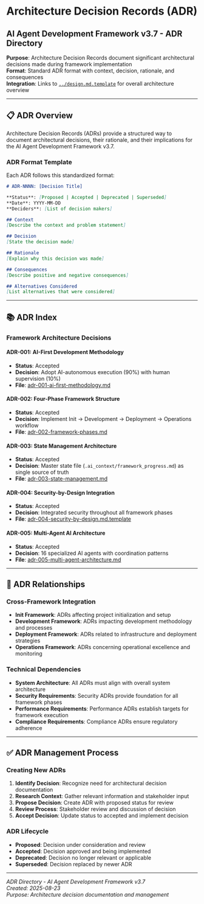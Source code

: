 # Architecture Decision Records (ADR)
## AI Agent Development Framework v3.7 - ADR Directory

**Purpose**: Architecture Decision Records document significant architectural decisions made during framework implementation  
**Format**: Standard ADR format with context, decision, rationale, and consequences  
**Integration**: Links to [`../design.md.template`](../../design.md.template) for overall architecture overview  

---

## 📋 **ADR Overview**

Architecture Decision Records (ADRs) provide a structured way to document architectural decisions, their rationale, and their implications for the AI Agent Development Framework v3.7.

### **ADR Format Template**
Each ADR follows this standardized format:
```markdown
# ADR-NNNN: [Decision Title]

**Status**: [Proposed | Accepted | Deprecated | Superseded]
**Date**: YYYY-MM-DD
**Deciders**: [List of decision makers]

## Context
[Describe the context and problem statement]

## Decision
[State the decision made]

## Rationale
[Explain why this decision was made]

## Consequences
[Describe positive and negative consequences]

## Alternatives Considered
[List alternatives that were considered]
```

---

## 📚 **ADR Index**

### **Framework Architecture Decisions**

#### **ADR-001: AI-First Development Methodology**
- **Status**: Accepted
- **Decision**: Adopt AI-autonomous execution (90%) with human supervision (10%)
- **File**: [adr-001-ai-first-methodology.md](adr-001-ai-first-methodology.md)

#### **ADR-002: Four-Phase Framework Structure**
- **Status**: Accepted  
- **Decision**: Implement Init → Development → Deployment → Operations workflow
- **File**: [adr-002-framework-phases.md](adr-002-framework-phases.md)

#### **ADR-003: State Management Architecture**
- **Status**: Accepted
- **Decision**: Master state file (`.ai_context/framework_progress.md`) as single source of truth
- **File**: [adr-003-state-management.md](adr-003-state-management.md)

#### **ADR-004: Security-by-Design Integration**
- **Status**: Accepted
- **Decision**: Integrated security throughout all framework phases
- **File**: [adr-004-security-by-design.md.template](adr-004-security-by-design.md.template)

#### **ADR-005: Multi-Agent AI Architecture**
- **Status**: Accepted
- **Decision**: 16 specialized AI agents with coordination patterns
- **File**: [adr-005-multi-agent-architecture.md](adr-005-multi-agent-architecture.md)

---

## 🔗 **ADR Relationships**

### **Cross-Framework Integration**
- **Init Framework**: ADRs affecting project initialization and setup
- **Development Framework**: ADRs impacting development methodology and processes
- **Deployment Framework**: ADRs related to infrastructure and deployment strategies
- **Operations Framework**: ADRs concerning operational excellence and monitoring

### **Technical Dependencies**
- **System Architecture**: All ADRs must align with overall system architecture
- **Security Requirements**: Security ADRs provide foundation for all framework phases
- **Performance Requirements**: Performance ADRs establish targets for framework execution
- **Compliance Requirements**: Compliance ADRs ensure regulatory adherence

---

## ✅ **ADR Management Process**

### **Creating New ADRs**
1. **Identify Decision**: Recognize need for architectural decision documentation
2. **Research Context**: Gather relevant information and stakeholder input
3. **Propose Decision**: Create ADR with proposed status for review
4. **Review Process**: Stakeholder review and discussion of decision
5. **Accept Decision**: Update status to accepted and implement decision

### **ADR Lifecycle**
- **Proposed**: Decision under consideration and review
- **Accepted**: Decision approved and being implemented
- **Deprecated**: Decision no longer relevant or applicable
- **Superseded**: Decision replaced by newer ADR

---

*ADR Directory - AI Agent Development Framework v3.7*  
*Created: 2025-08-23*  
*Purpose: Architecture decision documentation and management*